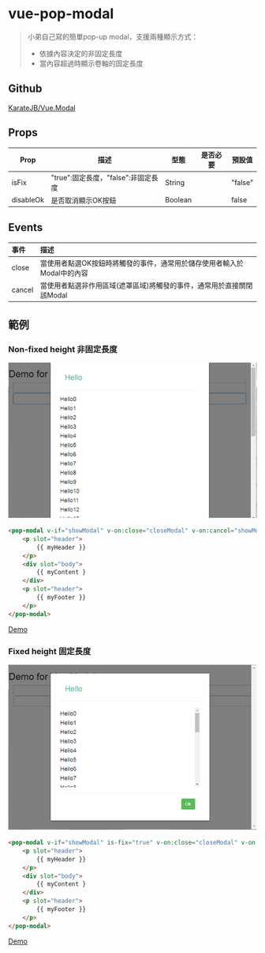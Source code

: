# vue-pop-modal

> 小弟自己寫的簡單pop-up modal，支援兩種顯示方式：
> - 依據內容決定的非固定長度
> - 當內容超過時顯示卷軸的固定長度

## Github

[KarateJB/Vue.Modal](https://github.com/KarateJB/Vue.Modal)


## Props

| Prop | 描述 | 型態 | 是否必要 | 預設值  |
|------------|--------------------------------------------------------|---------|------|----------|
|  isFix     | "true":固定長度，"false":非固定長度 | String  |      | "false"  |
|  disableOk | 是否取消顯示OK按鈕                  | Boolean |      |  false   |


## Events

| 事件 | 描述 |
|:-----|:------------|
| close | 當使用者點選OK按鈕時將觸發的事件，通常用於儲存使用者輸入於Modal中的內容 |
| cancel | 當使用者點選非作用區域(遮罩區域)將觸發的事件，通常用於直接關閉該Modal  |


## 範例

### Non-fixed height 非固定長度

![](assets/001.png)

```html
<pop-modal v-if="showModal" v-on:close="closeModal" v-on:cancel="showModal=false">
    <p slot="header">
        {{ myHeader }}
    </p>
    <div slot="body">
        {{ myContent }
    </div>
    <p slot="header">
        {{ myFooter }}
    </p>
</pop-modal>
```

[Demo](http://karatejb.github.io/demo/vue-pop-modal/demo1.html) 




### Fixed height 固定長度

![](assets/002.png)

```html
<pop-modal v-if="showModal" is-fix="true" v-on:close="closeModal" v-on:cancel="showModal=false">
    <p slot="header">
        {{ myHeader }}
    </p>
    <div slot="body">
        {{ myContent }
    </div>
    <p slot="header">
        {{ myFooter }}
    </p>
</pop-modal>
```

[Demo](http://karatejb.github.io/demo/vue-pop-modal/demo2.html)
